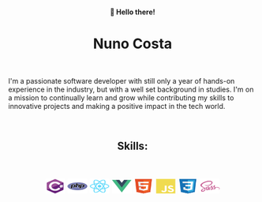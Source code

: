 
 
<h4 align="center">
👋 Hello there!   
</h4> 

<h1 margin-bottom="fit-content"; align="center">
Nuno Costa
</h1><br>
<p>I'm a passionate software developer with still only a year of hands-on experience in the industry, but with a well set background in studies. I'm on a mission to continually learn and grow while contributing my skills to innovative projects and making a positive impact in the tech world.<p><br>
 
<div align="center" style="display: inline_block">
 <h2>Skills:<h2>
 <br>
  <img align="center" alt="NunoCosta-C#" height="30" width="40" src="https://raw.githubusercontent.com/devicons/devicon/master/icons/csharp/csharp-original.svg">
  <img align="center" alt="NunoCosta-PHP" height="30" width="40" src="https://raw.githubusercontent.com/devicons/devicon/master/icons/php/php-original.svg">
  <img align="center" alt="NunoCosta-React" height="30" width="40" src="https://raw.githubusercontent.com/devicons/devicon/master/icons/react/react-original.svg">
  <img align="center" alt="NunoCosta-VueJs" height="30" width="40" src="https://raw.githubusercontent.com/devicons/devicon/master/icons/vuejs/vuejs-original.svg">
  <img align="center" alt="NunoCosta-HTML" height="30" width="40" src="https://raw.githubusercontent.com/devicons/devicon/master/icons/html5/html5-original.svg">
  <img align="center" alt="NunoCosta-React-Js" height="30" width="40" src="https://raw.githubusercontent.com/devicons/devicon/master/icons/javascript/javascript-plain.svg">
  <img align="center" alt="NunoCosta-CSS" height="30" width="40" src="https://raw.githubusercontent.com/devicons/devicon/master/icons/css3/css3-original.svg">
  <img align="center" alt="NunoCosta-SASS" height="30" width="40" src="https://raw.githubusercontent.com/devicons/devicon/master/icons/sass/sass-original.svg">
</div>


